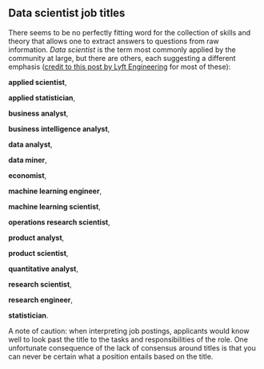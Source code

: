 ## Data scientist job titles

There seems to be no perfectly fitting word for the collection of skills and theory that allows one to extract answers to questions from raw information.
*Data scientist* is the term most commonly applied by the community at large,
but there are others, each suggesting a different emphasis
([credit to this post by Lyft Engineering](https://eng.lyft.com/whats-in-a-name-ce42f419d16c) for most of these):

**applied scientist**,

**applied statistician**,

**business analyst**,

**business intelligence analyst**,

**data analyst**,

**data miner**,

**economist**,

**machine learning engineer**,

**machine learning scientist**,

**operations research scientist**,

**product analyst**,

**product scientist**,

**quantitative analyst**,

**research scientist**,

**research engineer**,

**statistician**.

A note of caution: when interpreting job postings, applicants would know well to look past the title to the tasks and responsibilities of the role. One unfortunate consequence of the lack of consensus around titles is that you can never be certain what a position entails based on the title.
